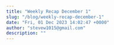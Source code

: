 ```yaml
---
title: "Weekly Recap December 1"
slug: "/blog/weekly-recap-december-1"
date: "Fri, 01 Dec 2023 14:02:47 +0000"
author: "stevew1015@gmail.com"
description: ""
---
```


